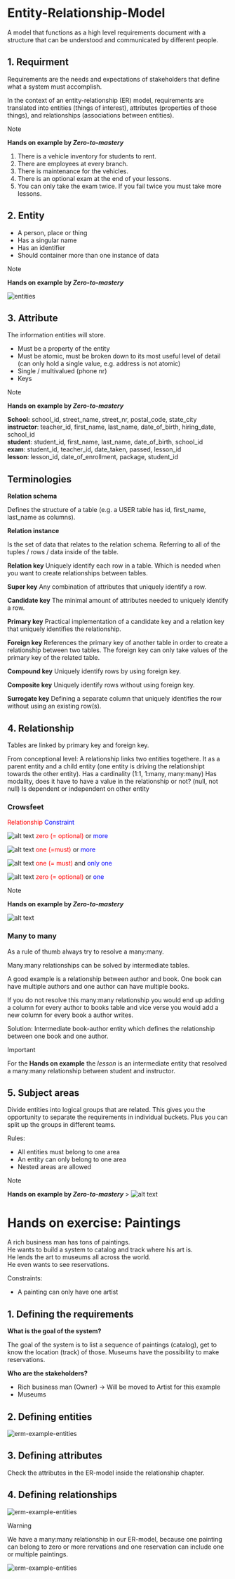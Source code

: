 # Entity-Relationship-Model

A model that functions as a high level requirements document with a structure that can be understood and communicated by different people.

## 1. Requirment

Requirements are the needs and expectations of stakeholders that define what a system must accomplish.

In the context of an entity-relationship (ER) model, requirements are translated into entities (things of interest), attributes (properties of those things), and relationships (associations between entities).

> [!NOTE]  
> **Hands on example by _Zero-to-mastery_**
>
> 1. There is a vehicle inventory for students to rent.
> 2. There are employees at every branch.
> 3. There is maintenance for the vehicles.
> 4. There is an optional exam at the end of your lessons.
> 5. You can only take the exam twice. If you fail twice you must take more lessons.

## 2. Entity

- A person, place or thing
- Has a singular name
- Has an identifier
- Should container more than one instance of data

> [!NOTE]  
> **Hands on example by _Zero-to-mastery_**
>
> ![entities](/06_database/database_design/entity-relationship-model-assets/driveme_entities.drawio.svg "Entities")

## 3. Attribute

The information entities will store.

- Must be a property of the entity
- Must be atomic, must be broken down to its most useful level of detail (can only hold a single value, e.g. address is not atomic)
- Single / multivalued (phone nr)
- Keys

> [!NOTE]  
> **Hands on example by _Zero-to-mastery_**
>
> **School:**
> school_id, street_name, street_nr, postal_code, state_city  
> **instructor**:
> teacher_id, first_name, last_name, date_of_birth, hiring_date, school_id  
> **student**:
> student_id, first_name, last_name, date_of_birth, school_id  
> **exam**:
> student_id, teacher_id, date_taken, passed, lesson_id  
> **lesson**:
> lesson_id, date_of_enrollment, package, student_id

## Terminologies

**Relation schema**

Defines the structure of a table (e.g. a USER table has id, first_name, last_name as columns).

**Relation instance**

Is the set of data that relates to the relation schema. Referring to all of the tuples / rows / data inside of the table.

**Relation key**
Uniquely identify each row in a table. Which is needed when you want to create relationships between tables.

**Super key**
Any combination of attributes that uniquely identify a row.

**Candidate key**
The minimal amount of attributes needed to uniquely identify a row.

**Primary key**
Practical implementation of a candidate key and a relation key that uniquely identifies the relationship.

**Foreign key**
References the primary key of another table in order to create a relationship between two tables. The foreign key can only take values of the primary key of the related table.

**Compound key**
Uniquely identify rows by using foreign key.

**Composite key**
Uniquely identify rows without using foreign key.

**Surrogate key**
Defining a separate column that uniquely identifies the row without using an existing row(s).

## 4. Relationship

Tables are linked by primary key and foreign key.

From conceptional level:
A relationship links two entities togethere.
It as a parent entity and a child entity (one entity is driving the relationshipt towards the other entity).
Has a cardinality (1:1, 1:many, many:many)
Has modality, does it have to have a value in the relationship or not? (null, not null)
Is dependent or independent on other entity

### Crowsfeet

<span style="color: red;">Relationship</span>
<span style="color: blue;">Constraint</span>

![alt text](image-1.png) <span style="color: red;">zero (= optional)</span> or <span style="color: blue;">more</span>

![alt text](image-2.png) <span style="color: red;">one (=must)</span> or <span style="color: blue;">more</span>

![alt text](image-3.png) <span style="color: red;">one (= must)</span> and <span style="color: blue;">only one</span>

![alt text](image-4.png) <span style="color: red;">zero (= optional)</span> or <span style="color: blue;">one</span>

> [!NOTE]  
> **Hands on example by _Zero-to-mastery_**
>
> ![alt text](/06_database/database_design/entity-relationship-model-assets/entity-relationships.drawio.svg)

### Many to many

As a rule of thumb always try to resolve a many:many.

Many:many relationships can be solved by intermediate tables.

A good example is a relationship between author and book. One book can have multiple authors and one author can have multiple books.

If you do not resolve this many:many relationship you would end up adding a column for every author to books table and vice verse you would add a new column for every book a author writes.

Solution: Intermediate book-author entity which defines the relationship between one book and one author.

> [!IMPORTANT]  
> For the **Hands on example** the _lesson_ is an intermediate entity that resolved a many:many relationship between student and instructor.

## 5. Subject areas

Divide entities into logical groups that are related. This gives you the opportunity to separate the requirements in individual buckets. Plus you can split up the groups in different teams.

Rules:

- All entities must belong to one area
- An entity can only belong to one area
- Nested areas are allowed

> [!NOTE]
>
> **Hands on example by _Zero-to-mastery_** > ![alt text](/06_database/database_design/entity-relationship-model-assets/entity-subject-areas.drawio.svg)

# Hands on exercise: Paintings

A rich business man has tons of paintings.  
He wants to build a system to catalog and track where his art is.  
He lends the art to museums all across the world.  
He even wants to see reservations.

Constraints:

- A painting can only have one artist

## 1. Defining the requirements

**What is the goal of the system?**

The goal of the system is to list a sequence of paintings (catalog), get to know the location (track) of those. Museums have the possibility to make reservations.

**Who are the stakeholders?**

- Rich business man (Owner) -> Will be moved to Artist for this example
- Museums

## 2. Defining entities

![erm-example-entities](/06_database/database_design/entity-relationship-model-assets/erm-example-entities.drawio.svg)

## 3. Defining attributes

Check the attributes in the ER-model inside the relationship chapter.

## 4. Defining relationships

![erm-example-entities](/06_database/database_design/entity-relationship-model-assets/erm-example-relations.drawio.svg)

> [!WARNING]
>
> We have a many:many relationship in our ER-model, because one painting can belong to zero or more rervations and one reservation can include one or multiple paintings.

![erm-example-entities](/06_database/database_design/entity-relationship-model-assets/erm-example-relations-resolved.drawio.svg)

